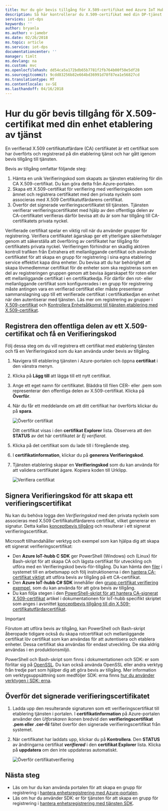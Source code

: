```yaml
---
title: Hur du gör bevis tillgång för X.509-certifikat med Azure IoT Hub etablering av tjänst | Microsoft Docs
description: Så här kontrollerar du X.509-certifikat med din DP-tjänst
services: iot-dps
keywords: ''
author: bryanla
ms.author: v-jamebr
ms.date: 02/26/2018
ms.topic: article
ms.service: iot-dps
documentationcenter: ''
manager: timlt
ms.devlang: na
ms.custom: mvc
ms.openlocfilehash: dd54ca5a172bdb65b7781f2fb764b00f50e5df28
ms.sourcegitcommit: 9cdd83256b82e664bd36991d78f87ea1e56827cd
ms.translationtype: MT
ms.contentlocale: sv-SE
ms.lasthandoff: 04/16/2018
---
```

# <a name="how-to-do-proof-of-possession-for-x509-ca-certificates-with-your-device-provisioning-service"></a>Hur du gör bevis tillgång för X.509-certifikat med din enhet etablering av tjänst

En verifierad X.509 certifikatutfärdare (CA) certifikatet är ett certifikat som har överförts och registrerad på din etablering tjänst och har gått igenom bevis tillgång till tjänsten. 

Bevis av tillgång omfattar följande steg:
1. Hämta en unik Verifieringskod som skapats av tjänsten etablering för din CA X.509-certifikat. Du kan göra detta från Azure-portalen.
2. Skapa ett X.509-certifikat för verifiering med verifieringskoden som ämnet och registrera certifikatet med den privata nyckeln som associeras med X.509 Certifikatutfärdarens certifikat.
3. Överför det signerade verifieringscertifikatet till tjänsten. Tjänsten verifierar verifieringscertifikatet med hjälp av den offentliga delen av CA-certifikatet verifieras därför bevisa att du är som har tillgång till CA-certifikatets privata nyckel.

Verifierade certifikat spelar en viktig roll när du använder grupper för registrering. Verifiera certifikatet ägarskap ger ett ytterligare säkerhetslager genom att säkerställa att överföring av certifikatet har tillgång för certifikatets privata nyckel. Verifieringen förhindrar en skadlig aktören kontroll trafiken från Extrahera ett mellanliggande certifikat och använder certifikatet för att skapa en grupp för registrering i sina egna etablering service effektivt kapa dina enheter. Du bevisa att du har behörighet att skapa lövmedlemmar certifikat för de enheter som ska registreras som en del av registreringen gruppen genom att bevisa ägarskapet för roten eller ett mellanliggande certifikat i en certifikatkedja. För därför den rot- eller mellanliggande certifikat som konfigurerades i en grupp för registrering måste antingen vara en verifierad certifikat eller måste presenterar sammanslagning upp till ett verifierade certifikat i certifikatkedjan en enhet när den autentiserar med tjänsten. Läs mer om registrering av grupper i [X.509-certifikat](concepts-security.md#x509-certificates) och [Kontrollera Enhetsåtkomst till tjänsten etablering med X.509-certifikat](concepts-security.md#controlling-device-access-to-the-provisioning-service-with-x509-certificates).

## <a name="register-the-public-part-of-an-x509-certificate-and-get-a-verification-code"></a>Registrera den offentliga delen av ett X.509-certifikat och få en Verifieringskod

Följ dessa steg om du vill registrera ett certifikat med etablering tjänsten och få en Verifieringskod som du kan använda under bevis av tillgång. 

1. Navigera till etablering tjänsten i Azure-portalen och öppna **certifikat** i den vänstra menyn. 
2. Klicka på **Lägg till** att lägga till ett nytt certifikat.
3. Ange ett eget namn för certifikatet. Bläddra till filen CER- eller .pem som representerar den offentliga delen av X.509-certifikat. Klicka på **Överför**.
4. När du får ett meddelande om att ditt certifikat har överförts klickar du på **spara**.

    ![Överför certifikat](./media/how-to-verify-certificates/add-new-cert.png)  

   Ditt certifikat visas i den **certifikat Explorer** lista. Observera att den **STATUS** av det här certifikatet är *Ej verifierat*.

5. Klicka på det certifikat som du lade till i föregående steg.

6. I **certifikatinformation**, klickar du på **generera Verifieringskod**.

7. Tjänsten etablering skapar en **Verifieringskod** som du kan använda för att validera certifikatet ägare. Kopiera koden till Urklipp. 

   ![Verifiera certifikat](./media/how-to-verify-certificates/verify-cert.png)  

## <a name="digitally-sign-the-verification-code-to-create-a-verification-certificate"></a>Signera Verifieringskod för att skapa ett verifieringscertifikat

Nu kan du behöva logga den *Verifieringskod* med den privata nyckeln som associeras med X.509 Certifikatutfärdarens certifikat, vilket genererar en signatur. Detta kallas [konceptbevis tillgång](https://tools.ietf.org/html/rfc5280#section-3.1) och resulterar i ett signerat verifieringscertifikat.

Microsoft tillhandahåller verktyg och exempel som kan hjälpa dig att skapa ett signerat verifieringscertifikat: 

- Den **Azure IoT-hubb C SDK** ger PowerShell (Windows) och (Linux) för Bash-skript för att skapa CA och lägsta certifikat för utveckling och utföra med en Verifieringskod bevis-för-tillgång. Du kan hämta den [filer](https://github.com/Azure/azure-iot-sdk-c/tree/master/tools/CACertificates) i systemet till en arbetsmapp och följ instruktionerna i den [hantera CA-certifikat viktigt](https://github.com/Azure/azure-iot-sdk-c/blob/master/tools/CACertificates/CACertificateOverview.md) att utföra bevis av tillgång på ett CA-certifikat. 
- Den **Azure IoT-hubb C# SDK** innehåller den [grupp certifikat verifiering exempel](https://github.com/Azure/azure-iot-sdk-csharp/tree/master/provisioning/service/samples/GroupCertificateVerificationSample), som du kan använda för att göra bevis av tillgång.
- Du kan följa stegen i den [PowerShell-skript för att hantera CA-signerat X.509-certifikat](https://docs.microsoft.com/en-us/azure/iot-hub/iot-hub-security-x509-create-certificates) artikel i dokumentationen för IoT-hubb specifikt skriptet som anges i avsnittet [konceptbevis tillgång till din X.509-certifikatutfärdarcertifikat](https://docs.microsoft.com/en-us/azure/iot-hub/iot-hub-security-x509-create-certificates#signverificationcode).
 
> [!IMPORTANT]
> Förutom att utföra bevis av tillgång, kan PowerShell och Bash-skript åberopade tidigare också du skapa rotcertifikat och mellanliggande certifikat löv certifikat som kan användas för att autentisera och etablera enheter. Dessa certifikat ska användas för endast utveckling. De ska aldrig användas i en produktionsmiljö. 

PowerShell och Bash-skript som finns i dokumentationen och SDK: er som förlitar sig på [OpenSSL](https://www.openssl.org/). Du kan också använda OpenSSL eller andra verktyg från tredje part som hjälper dig att göra bevis av tillgång. Mer information om verktygsuppsättning som medföljer SDK: erna finns [hur du använder verktygen i SDK: erna](how-to-use-sdk-tools.md). 


## <a name="upload-the-signed-verification-certificate"></a>Överför det signerade verifieringscertifikatet

1. Ladda upp den resulterande signaturen som ett verifieringscertifikat till etablering tjänsten i portalen. I **certifikatinformation** på Azure-portalen använder den _Utforskaren_ ikonen bredvid den **verifieringscertifikat .pem eller .cer-fil** fältet överför den signerade verifieringscertifikat från systemet.

2. När certifikatet har laddats upp, klickar du på **Kontrollera**. Den **STATUS** av ändringarna certifikat **_verifierad_** i den **certifikat Explorer** lista. Klicka på **uppdatera** om den inte uppdateras automatiskt.

   ![Överför certifikatverifiering](./media/how-to-verify-certificates/upload-cert-verification.png)  

## <a name="next-steps"></a>Nästa steg

- Läs om hur du kan använda portalen för att skapa en grupp för registrering i [hantera enhetsregistrering med Azure-portalen](how-to-manage-enrollments.md).
- Läs om hur du använder SDK: er för tjänsten för att skapa en grupp för registrering i [hantera enhetsregistrering med tjänsten SDK](how-to-manage-enrollments-sdks.md).










